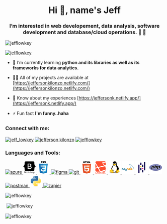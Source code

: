 <h1 align="center">Hi 👋, name's Jeff</h1>
<h3 align="center">I’m interested in web developement, data analysis, software development and database/cloud operations. 🌱 💞️</h3>

<p align="left"> <img src="https://komarev.com/ghpvc/?username=jefflowkey&label=Profile%20views&color=0e75b6&style=flat" alt="jefflowkey" /> </p>

<p align="left"> <a href="https://github.com/ryo-ma/github-profile-trophy"><img src="https://github-profile-trophy.vercel.app/?username=jefflowkey" alt="jefflowkey" /></a> </p>

- 🌱 I’m currently learning **python and its libraries as well as its frameworks for data analytics.**

- 👨‍💻 All of my projects are available at [https://jeffersonkilonzo.netlify.com/](https://jeffersonkilonzo.netlify.com/)

- 📄 Know about my experiences [https://jeffersonk.netlify.app/](https://jeffersonk.netlify.app/)

- ⚡ Fun fact **I'm funny..haha**

<h3 align="left">Connect with me:</h3>
<p align="left">
<a href="https://twitter.com/jeff_lowkey" target="blank"><img align="center" src="https://raw.githubusercontent.com/rahuldkjain/github-profile-readme-generator/master/src/images/icons/Social/twitter.svg" alt="jeff_lowkey" height="30" width="40" /></a>
<a href="https://linkedin.com/in/jefferson kilonzo" target="blank"><img align="center" src="https://raw.githubusercontent.com/rahuldkjain/github-profile-readme-generator/master/src/images/icons/Social/linked-in-alt.svg" alt="jefferson kilonzo" height="30" width="40" /></a>
<a href="https://www.youtube.com/c/jefflowkey" target="blank"><img align="center" src="https://raw.githubusercontent.com/rahuldkjain/github-profile-readme-generator/master/src/images/icons/Social/youtube.svg" alt="jefflowkey" height="30" width="40" /></a>
</p>

<h3 align="left">Languages and Tools:</h3>
<p align="left"> <a href="https://azure.microsoft.com/en-in/" target="_blank" rel="noreferrer"> <img src="https://www.vectorlogo.zone/logos/microsoft_azure/microsoft_azure-icon.svg" alt="azure" width="40" height="40"/> </a> <a href="https://getbootstrap.com" target="_blank" rel="noreferrer"> <img src="https://raw.githubusercontent.com/devicons/devicon/master/icons/bootstrap/bootstrap-plain-wordmark.svg" alt="bootstrap" width="40" height="40"/> </a> <a href="https://www.w3schools.com/css/" target="_blank" rel="noreferrer"> <img src="https://raw.githubusercontent.com/devicons/devicon/master/icons/css3/css3-original-wordmark.svg" alt="css3" width="40" height="40"/> </a> <a href="https://www.figma.com/" target="_blank" rel="noreferrer"> <img src="https://www.vectorlogo.zone/logos/figma/figma-icon.svg" alt="figma" width="40" height="40"/> </a> <a href="https://git-scm.com/" target="_blank" rel="noreferrer"> <img src="https://www.vectorlogo.zone/logos/git-scm/git-scm-icon.svg" alt="git" width="40" height="40"/> </a> <a href="https://www.w3.org/html/" target="_blank" rel="noreferrer"> <img src="https://raw.githubusercontent.com/devicons/devicon/master/icons/html5/html5-original-wordmark.svg" alt="html5" width="40" height="40"/> </a> <a href="https://laravel.com/" target="_blank" rel="noreferrer"> <img src="https://raw.githubusercontent.com/devicons/devicon/master/icons/laravel/laravel-plain-wordmark.svg" alt="laravel" width="40" height="40"/> </a> <a href="https://www.linux.org/" target="_blank" rel="noreferrer"> <img src="https://raw.githubusercontent.com/devicons/devicon/master/icons/linux/linux-original.svg" alt="linux" width="40" height="40"/> </a> <a href="https://www.mysql.com/" target="_blank" rel="noreferrer"> <img src="https://raw.githubusercontent.com/devicons/devicon/master/icons/mysql/mysql-original-wordmark.svg" alt="mysql" width="40" height="40"/> </a> <a href="https://pandas.pydata.org/" target="_blank" rel="noreferrer"> <img src="https://raw.githubusercontent.com/devicons/devicon/2ae2a900d2f041da66e950e4d48052658d850630/icons/pandas/pandas-original.svg" alt="pandas" width="40" height="40"/> </a> <a href="https://www.php.net" target="_blank" rel="noreferrer"> <img src="https://raw.githubusercontent.com/devicons/devicon/master/icons/php/php-original.svg" alt="php" width="40" height="40"/> </a> <a href="https://postman.com" target="_blank" rel="noreferrer"> <img src="https://www.vectorlogo.zone/logos/getpostman/getpostman-icon.svg" alt="postman" width="40" height="40"/> </a> <a href="https://www.python.org" target="_blank" rel="noreferrer"> <img src="https://raw.githubusercontent.com/devicons/devicon/master/icons/python/python-original.svg" alt="python" width="40" height="40"/> </a> <a href="https://zapier.com" target="_blank" rel="noreferrer"> <img src="https://www.vectorlogo.zone/logos/zapier/zapier-icon.svg" alt="zapier" width="40" height="40"/> </a> </p>

<p><img align="center" src="https://github-readme-stats.vercel.app/api/top-langs?username=jefflowkey&show_icons=true&locale=en&layout=compact" alt="jefflowkey" /></p>

<p>&nbsp;<img align="center" src="https://github-readme-stats.vercel.app/api?username=jefflowkey&show_icons=true&locale=en" alt="jefflowkey" /></p>

<p><img align="center" src="https://github-readme-streak-stats.herokuapp.com/?user=jefflowkey&](https://streak-stats.demolab.com?user=jefflowkey&theme=highcontrast&hide_border=true&border_radius=10&date_format=M%20j%5B%2C%20Y%5D&card_width=500&fire=FF044F&stroke=00FFFF&ring=00FFFF&sideNums=FF044F&currStreakNum=FF044F&currStreakLabel=FF044F&sideLabels=00FFFF&dates=FFFFFF)" alt="jefflowkey" /></p>


<!---
jefflowkey/jefflowkey is a ✨ special ✨ repository because its `README.md` (this file) appears on your GitHub profile.
You can click the Preview link to take a look at your changes.
--->
